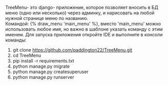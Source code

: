TreeMenu- это django- приложение, которое позволяет вносить в БД меню (одно или несколько) через админку, и нарисовать на любой нужной странице меню по названию.    
Командой: {% draw_menu 'main_menu' %}, вместо 'main_menu' можно использовать любое имя, но важно в шаблоне указать команду с этим именем.
Для запуска приложения откройте IDE и выполните в консоли команды:
  1) git clone https://github.com/paddington22/TreeMenu.git
  2) cd TreeMenu
  3) pip install -r requirements.txt
  4) python manage.py migrate
  5) python manage.py createsuperuser
  6) python manage.py runserver
